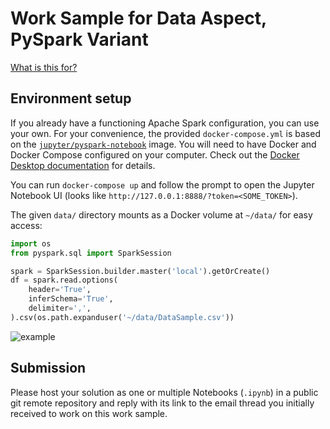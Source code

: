 # Work Sample for Data Aspect, PySpark Variant

[What is this for?](https://github.com/EQWorks/work-samples#what-is-this)

## Environment setup

If you already have a functioning Apache Spark configuration, you can use your own. For your convenience, the provided `docker-compose.yml` is based on the [`jupyter/pyspark-notebook`](https://github.com/jupyter/docker-stacks/tree/master/pyspark-notebook) image. You will need to have Docker and Docker Compose configured on your computer. Check out the [Docker Desktop documentation](https://docs.docker.com/desktop/) for details.

You can run `docker-compose up` and follow the prompt to open the Jupyter Notebook UI (looks like `http://127.0.0.1:8888/?token=<SOME_TOKEN>`).

The given `data/` directory mounts as a Docker volume at `~/data/` for easy access:

```python
import os
from pyspark.sql import SparkSession

spark = SparkSession.builder.master('local').getOrCreate()
df = spark.read.options(
    header='True',
    inferSchema='True',
    delimiter=',',
).csv(os.path.expanduser('~/data/DataSample.csv'))
```

![example](https://user-images.githubusercontent.com/2837532/110395132-9ff52100-803b-11eb-93c0-88b0a8e955e0.png)

## Submission

Please host your solution as one or multiple Notebooks (`.ipynb`) in a public git remote repository and reply with its link to the email thread you initially received to work on this work sample.
